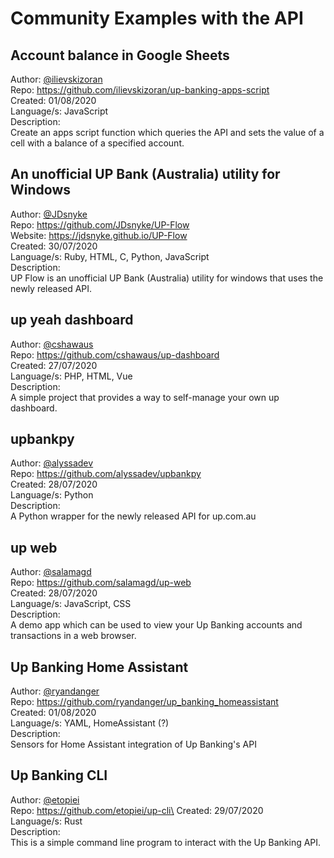 # Community Examples with the API

## Account balance in Google Sheets
Author: [@ilievskizoran](https://github.com/ilievskizoran)\
Repo: https://github.com/ilievskizoran/up-banking-apps-script \
Created: 01/08/2020\
Language/s: JavaScript\
Description:\
Create an apps script function which queries the API and sets the value of a cell with a balance of a specified account.

## An unofficial UP Bank (Australia) utility for Windows
Author: [@JDsnyke](https://github.com/JDsnyke)\
Repo: https://github.com/JDsnyke/UP-Flow \
Website: https://jdsnyke.github.io/UP-Flow \
Created: 30/07/2020\
Language/s: Ruby, HTML, C, Python, JavaScript\
Description:\
UP Flow is an unofficial UP Bank (Australia) utility for windows that uses the newly released API.

## up yeah dashboard
Author: [@cshawaus](https://github.com/cshawaus)\
Repo: https://github.com/cshawaus/up-dashboard \
Created: 27/07/2020\
Language/s: PHP, HTML, Vue\
Description:\
A simple project that provides a way to self-manage your own up dashboard.

## upbankpy
Author: [@alyssadev](https://github.com/alyssadev)\
Repo: https://github.com/alyssadev/upbankpy \
Created: 28/07/2020\
Language/s: Python\
Description:\
A Python wrapper for the newly released API for up.com.au

## up web
Author: [@salamagd](https://github.com/salamagd)\
Repo: https://github.com/salamagd/up-web \
Created: 28/07/2020\
Language/s: JavaScript, CSS\
Description:\
A demo app which can be used to view your Up Banking accounts and transactions in a web browser.

## Up Banking Home Assistant
Author: [@ryandanger](https://github.com/ryandanger)\
Repo: https://github.com/ryandanger/up_banking_homeassistant \
Created: 01/08/2020\
Language/s: YAML, HomeAssistant (?)\
Description:\
Sensors for Home Assistant integration of Up Banking's API

## Up Banking CLI
Author: [@etopiei](https://github.com/etopiei)\
Repo: https://github.com/etopiei/up-cli\
Created: 29/07/2020\
Language/s: Rust\
Description:\
This is a simple command line program to interact with the Up Banking API.
